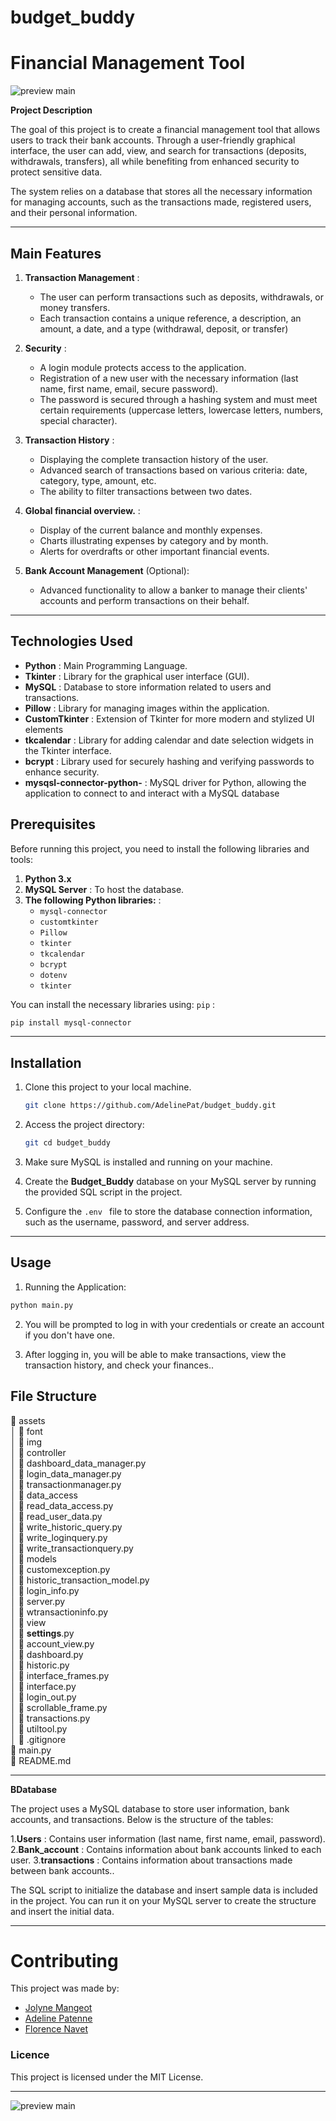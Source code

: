 # budget_buddy

# Financial Management Tool

![preview main](budget_buddy_dashboard.jpg)

**Project Description**

The goal of this project is to create a financial management tool that allows users to track their bank accounts. Through a user-friendly graphical interface, the user can add, view, and search for transactions (deposits, withdrawals, transfers), all while benefiting from enhanced security to protect sensitive data.

The system relies on a database that stores all the necessary information for managing accounts, such as the transactions made, registered users, and their personal information.

---

## Main Features

1. **Transaction Management** :

   - The user can perform transactions such as deposits, withdrawals, or money transfers.
   - Each transaction contains a unique reference, a description, an amount, a date, and a type (withdrawal, deposit, or transfer)

2. **Security** :

   - A login module protects access to the application.
   - Registration of a new user with the necessary information (last name, first name, email, secure password).
   - The password is secured through a hashing system and must meet certain requirements (uppercase letters, lowercase letters, numbers,  
     special character).

3. **Transaction History** :

   - Displaying the complete transaction history of the user.
   - Advanced search of transactions based on various criteria: date, category, type, amount, etc.
   - The ability to filter transactions between two dates.

4. **Global financial overview.** :

   - Display of the current balance and monthly expenses.
   - Charts illustrating expenses by category and by month.
   - Alerts for overdrafts or other important financial events.

5. **Bank Account Management** (Optional):
   - Advanced functionality to allow a banker to manage their clients' accounts and perform transactions on their behalf.

---

## Technologies Used

- **Python** : Main Programming Language.
- **Tkinter** : Library for the graphical user interface (GUI).
- **MySQL** : Database to store information related to users and transactions.
- **Pillow** : Library for managing images within the application.
- **CustomTkinter** : Extension of Tkinter for more modern and stylized UI elements
- **tkcalendar** : Library for adding calendar and date selection widgets in the Tkinter interface.
- **bcrypt** : Library used for securely hashing and verifying passwords to enhance security.
- **mysqsl-connector-python-** : MySQL driver for Python, allowing the application to connect to and interact with a MySQL database

## Prerequisites

Before running this project, you need to install the following libraries and tools:

1. **Python 3.x**
2. **MySQL Server** : To host the database.
3. **The following Python libraries:** :
   - `mysql-connector`
   - `customtkinter`
   - `Pillow`
   - `tkinter`
   - `tkcalendar`
   - `bcrypt`
   - `dotenv`
   - `tkinter`

You can install the necessary libraries using: `pip` :

```bash
pip install mysql-connector
```

---

## Installation

1.  Clone this project to your local machine.
    ```bash
    git clone https://github.com/AdelinePat/budget_buddy.git
    ```
2.  Access the project directory:

    ```bash
    git cd budget_buddy
    ```

3.  Make sure MySQL is installed and running on your machine.

4.  Create the **Budget_Buddy** database on your MySQL server by running the provided SQL script in the project.

5.  Configure the `.env ` file to store the database connection information, such as the username, password, and server address.

---

## Usage

1.  Running the Application:

```bash
python main.py
```

2.  You will be prompted to log in with your credentials or create an account if you don't have one.

3.  After logging in, you will be able to make transactions, view the transaction history, and check your finances..

## File Structure

📂 assets  
│ 📂 font  
│ 📂 img  
│
📂 controller  
│ 📄 dashboard_data_manager.py  
│ 📄 login_data_manager.py  
│ 📄 transactionmanager.py  
│
📂 data_access  
│ 📄 read_data_access.py  
│ 📄 read_user_data.py  
│ 📄 write_historic_query.py  
│ 📄 write_loginquery.py  
│ 📄 write_transactionquery.py  
│
📂 models  
│ 📄 customexception.py  
│ 📄 historic_transaction_model.py  
│ 📄 login_info.py  
│ 📄 server.py  
│ 📄 wtransactioninfo.py  
│
📂 view  
│ 📄 **settings**.py  
│ 📄 account_view.py  
│ 📄 dashboard.py  
│ 📄 historic.py  
│ 📄 interface_frames.py  
│ 📄 interface.py  
│ 📄 login_out.py  
│ 📄 scrollable_frame.py  
│ 📄 transactions.py  
│ 📄 utiltool.py  
│
📄 .gitignore  
📄 main.py  
📄 README.md

---

**BDatabase**

The project uses a MySQL database to store user information, bank accounts, and transactions. Below is the structure of the tables:

1.**Users** : Contains user information (last name, first name, email, password). 2.**Bank_account** : Contains information about bank accounts linked to each user. 3.**transactions** : Contains information about transactions made between bank accounts..

The SQL script to initialize the database and insert sample data is included in the project. You can run it on your MySQL server to create the structure and insert the initial data.

---

# Contributing

This project was made by:

- [Jolyne Mangeot](https://github.com/jolyne-mangeot)
- [Adeline Patenne](https://github.com/AdelinePat/)
- [Florence Navet](https://github.com/florence-navet)

### Licence

This project is licensed under the MIT License.

---

![preview main](budget_buddy.png)
